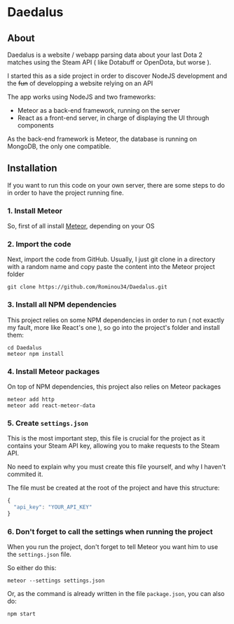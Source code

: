 # Daedalus

## About

Daedalus is a website / webapp parsing data about your last Dota 2 matches using the Steam API ( like Dotabuff or OpenDota, but worse ).

I started this as a side project in order to discover NodeJS development and the ~~fun~~ of developping a website relying on an API

The app works using NodeJS and two frameworks:
* Meteor as a back-end framework, running on the server
* React as a front-end server, in charge of displaying the UI through components

As the back-end framework is Meteor, the database is running on MongoDB, the only one compatible.

## Installation

If you want to run this code on your own server, there are some steps to do in order to have the project running fine.

### 1. Install Meteor

So, first of all install [Meteor](https://www.meteor.com/install), depending on your OS

### 2. Import the code

Next, import the code from GitHub. Usually, I just git clone in a directory with a random name and copy paste the content into the Meteor project folder
```
git clone https://github.com/Rominou34/Daedalus.git
```

### 3. Install all NPM dependencies

This project relies on some NPM dependencies in order to run ( not exactly my fault, more like React's one ), so go into the project's folder and install them:
```
cd Daedalus
meteor npm install
```

### 4. Install Meteor packages

On top of NPM dependencies, this project also relies on Meteor packages
```
meteor add http
meteor add react-meteor-data
```

### 5. Create `settings.json`

This is the most important step, this file is crucial for the project as it contains your Steam API key, allowing you to make requests to the Steam API.

No need to explain why you must create this file yourself, and why I haven't commited it.

The file must be created at the root of the project and have this structure:
```javascript
{
  "api_key": "YOUR_API_KEY"
}
```

### 6. Don't forget to call the settings when running the project

When you run the project, don't forget to tell Meteor you want him to use the `settings.json` file.

So either do this:
```
meteor --settings settings.json
```

Or, as the command is already written in the file `package.json`, you can also do:
```
npm start
```
